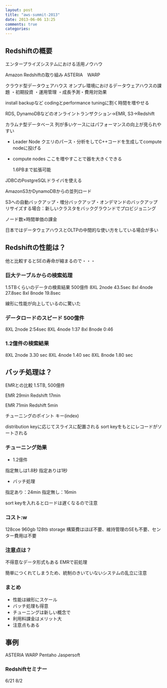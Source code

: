 ```yaml
---
layout: post
title: "aws-summit-2013"
date: 2013-06-06 13:25
comments: true
categories: 
---
```


## Redshiftの概要

エンタープライズシステムにおける活用ノウハウ

Amazon Redshiftの取り組み
ASTERIA　WARP


クラウド型データウェアハウス
オンプレ環境におけるデータウェアハウスの課題
・初期投資
・運用管理
・成長予測・費用対効果

install backupなど
codingとperformance tuningに割く時間を増やせる

RDS, DynamoDBなどのオンライントランザクション→EMR, S3→Redshift


カラムナ型データベース
列が多いケースにはパフォーマンスの向上が見られやすい


* Leader Node クエリのパース・分析をしてC++コードを生成してcompute nodeに投げる

* compute nodes ここを増やすことで器を大きくできる

	1.6PBまで拡張可能

JDBCのPostgreSQLドライバを使える

AmazonS3かDynamoDBからの並列ロード

S3への自動バックアップ・増分バックアップ・オンデマンドのバックアップ　
リサイズする場合：新しいクラスタをバックグラウンドでプロビジョニング

ノード数×時間単価の課金　


日本ではデータウェアハウスとOLTPの中間的な使い方をしている場合が多い　

## Redshiftの性能は？

他と比較するとSEの寿命が縮まるので・・・

### 巨大テーブルからの検索処理

1.5TBくらいのデータの検索結果  500億件
8XL 2node 43.5sec
8xl 4node 27.8sec
8xl 8node 19.8sec

線形に性能が向上しているのに驚いた

### データロードのスピード 500億件

8XL 2node 2:54sec
8XL 4node 1:37
8xl 8node 0:46

### 1.2億件の検索結果

8XL 2node 3.30 sec
8XL 4node 1.40 sec
8XL 8node 1.80 sec

## バッチ処理は？

EMRとの比較
1.5TB, 500億件

EMR 29min
Redshift 17min

EMR 71min
Redshift 5min

チューニングのポイント
キー(index)

distribution keyに応じてスライスに配置される
sort keyをもとにレコードがソートされる

### チューニング効果
* 1.2億件

指定無しは1.8秒
指定ありは1秒

* バッチ処理

指定あり：24min
指定無し：16min

sort keyを入れるとロードは遅くなるので注意

### コスト:w
128coe 960gb 128tb storage
構築費はほぼ不要、維持管理のSEも不要、センター費用は不要

### 注意点は？
不得意なデータ形式もある
EMRで前処理

簡単につくれてしまうため、統制のきいていないシステムの乱立に注意

### まとめ

* 性能は線形にスケール
* バッチ処理も得意
* チューニングは新しい概念で
* 利用料課金はメリット大
* 注意点もある

## 事例

ASTERIA WARP
Pentaho
Jaspersoft

### Redshiftセミナー　
6/21
8/2


